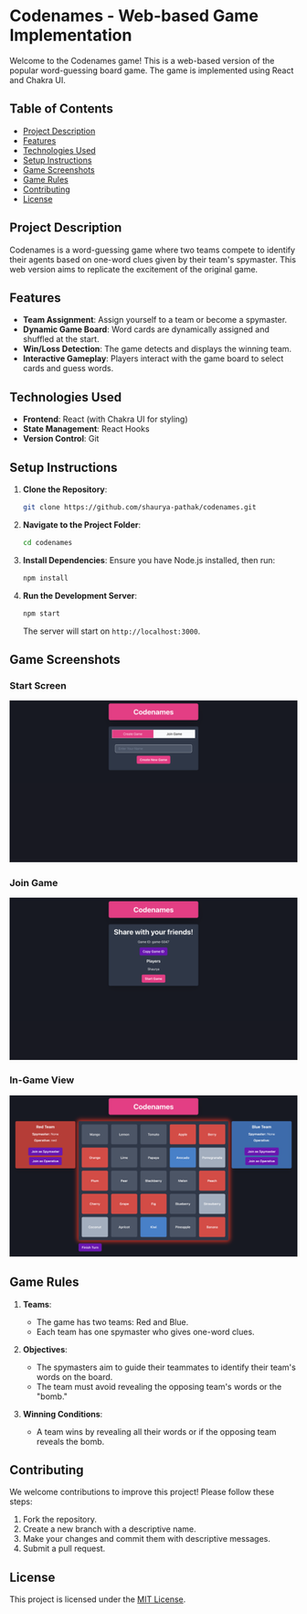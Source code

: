 # Codenames - Web-based Game Implementation

Welcome to the Codenames game! This is a web-based version of the popular word-guessing board game. The game is implemented using React and Chakra UI.

## Table of Contents

- [Project Description](#project-description)
- [Features](#features)
- [Technologies Used](#technologies-used)
- [Setup Instructions](#setup-instructions)
- [Game Screenshots](#game-screenshots)
- [Game Rules](#game-rules)
- [Contributing](#contributing)
- [License](#license)

## Project Description

Codenames is a word-guessing game where two teams compete to identify their agents based on one-word clues given by their team's spymaster. This web version aims to replicate the excitement of the original game.

## Features

- **Team Assignment**: Assign yourself to a team or become a spymaster.
- **Dynamic Game Board**: Word cards are dynamically assigned and shuffled at the start.
- **Win/Loss Detection**: The game detects and displays the winning team.
- **Interactive Gameplay**: Players interact with the game board to select cards and guess words.

## Technologies Used

- **Frontend**: React (with Chakra UI for styling)
- **State Management**: React Hooks
- **Version Control**: Git

## Setup Instructions

1. **Clone the Repository**:
    ```bash
    git clone https://github.com/shaurya-pathak/codenames.git
    ```

2. **Navigate to the Project Folder**:
    ```bash
    cd codenames
    ```

3. **Install Dependencies**:
    Ensure you have Node.js installed, then run:
    ```bash
    npm install
    ```

4. **Run the Development Server**:
    ```bash
    npm start
    ```
    The server will start on `http://localhost:3000`.

## Game Screenshots

### Start Screen

![Start Screen](./images/startscreen.png)

### Join Game

![Join Game](./images/join.png)

### In-Game View

![Game View](./images/game.png)

## Game Rules

1. **Teams**:
    - The game has two teams: Red and Blue.
    - Each team has one spymaster who gives one-word clues.

2. **Objectives**:
    - The spymasters aim to guide their teammates to identify their team's words on the board.
    - The team must avoid revealing the opposing team's words or the "bomb."

3. **Winning Conditions**:
    - A team wins by revealing all their words or if the opposing team reveals the bomb.

## Contributing

We welcome contributions to improve this project! Please follow these steps:

1. Fork the repository.
2. Create a new branch with a descriptive name.
3. Make your changes and commit them with descriptive messages.
4. Submit a pull request.

## License

This project is licensed under the [MIT License](LICENSE).

